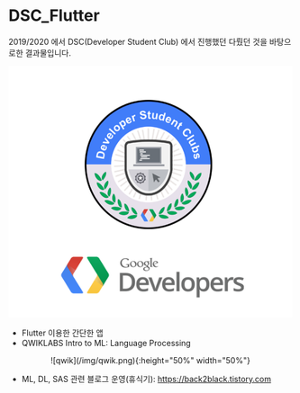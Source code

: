# DSC_Flutter

2019/2020 에서 DSC(Developer Student Club) 에서 진행했던  다뤘던 것을 바탕으로한 결과물입니다.
<div align="center">
  <img src='img/dsc.png' />
</div>

- Flutter 이용한 간단한 앱 
-  QWIKLABS Intro to ML: Language Processing
<div align="center">
  ![qwik](/img/qwik.png){:height="50%" width="50%"}

</div>

- ML, DL, SAS 관련 블로그 운영(휴식기): https://back2black.tistory.com

